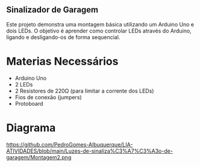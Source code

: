 ## Sinalizador de Garagem
Este projeto demonstra uma montagem básica utilizando um Arduino Uno e dois LEDs. O objetivo é aprender como controlar LEDs através do Arduino, ligando e desligando-os de forma sequencial.

# Materias Necessários 
* Arduino Uno
* 2 LEDs
* 2 Resistores de 220Ω (para limitar a corrente dos LEDs)
* Fios de conexão (jumpers)
* Protoboard

# Diagrama 
https://github.com/PedroGomes-Albuquerque/LIA-ATIVIDADES/blob/main/Luzes-de-sinaliza%C3%A7%C3%A3o-de-garagem/Montagem2.png

